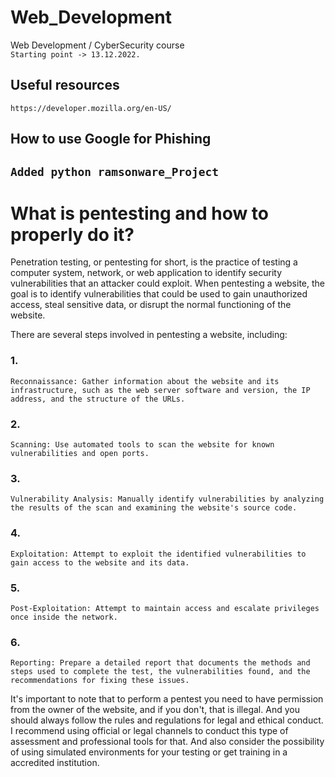# Web_Development
Web Development / CyberSecurity course \
`Starting point -> 13.12.2022.`
## Useful resources
`https://developer.mozilla.org/en-US/`

## How to use Google for Phishing
## `Added python ramsonware_Project`

# What is pentesting and how to properly do it?
Penetration testing, or pentesting for short, is the practice of testing a computer system, network, or web application to identify security vulnerabilities that an attacker could exploit. When pentesting a website, the goal is to identify vulnerabilities that could be used to gain unauthorized access, steal sensitive data, or disrupt the normal functioning of the website.

There are several steps involved in pentesting a website, including:
### 1.
`Reconnaissance: Gather information about the website and its infrastructure, such as the web server software and version, the IP address, and the structure of the URLs.`

### 2.
`Scanning: Use automated tools to scan the website for known vulnerabilities and open ports.`

### 3.
`Vulnerability Analysis: Manually identify vulnerabilities by analyzing the results of the scan and examining the website's source code.`

### 4.
`Exploitation: Attempt to exploit the identified vulnerabilities to gain access to the website and its data.`

### 5.
`Post-Exploitation: Attempt to maintain access and escalate privileges once inside the network.`

### 6.
`Reporting: Prepare a detailed report that documents the methods and steps used to complete the test, the vulnerabilities found, and the recommendations for fixing these issues.`

It's important to note that to perform a pentest you need to have permission from the owner of the website, and if you don't, that is illegal. And you should always follow the rules and regulations for legal and ethical conduct. I recommend using official or legal channels to conduct this type of assessment and professional tools for that. And also consider the possibility of using simulated environments for your testing or get training in a accredited institution.
